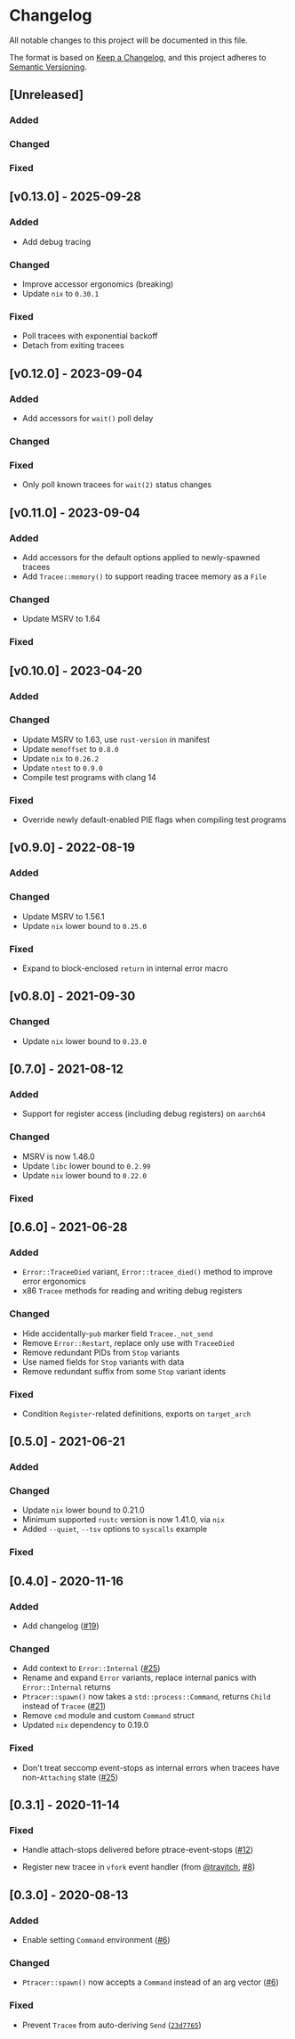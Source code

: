 # Changelog

All notable changes to this project will be documented in this file.

The format is based on [Keep a Changelog](https://keepachangelog.com/en/1.0.0/),
and this project adheres to [Semantic Versioning](https://semver.org/spec/v2.0.0.html).

## [Unreleased]

### Added

### Changed

### Fixed

## [v0.13.0] - 2025-09-28

### Added

- Add debug tracing

### Changed

- Improve accessor ergonomics (breaking)
- Update `nix` to `0.30.1`

### Fixed

- Poll tracees with exponential backoff
- Detach from exiting tracees

## [v0.12.0] - 2023-09-04

### Added

- Add accessors for `wait()` poll delay

### Changed

### Fixed

- Only poll known tracees for `wait(2)` status changes

## [v0.11.0] - 2023-09-04

### Added

- Add accessors for the default options applied to newly-spawned tracees
- Add `Tracee::memory()` to support reading tracee memory as a `File`

### Changed

- Update MSRV to 1.64

### Fixed

## [v0.10.0] - 2023-04-20

### Added

### Changed

- Update MSRV to 1.63, use `rust-version` in manifest
- Update `memoffset` to `0.8.0`
- Update `nix` to `0.26.2`
- Update `ntest` to `0.9.0`
- Compile test programs with clang 14

### Fixed

- Override newly default-enabled PIE flags when compiling test programs

## [v0.9.0] - 2022-08-19

### Added

### Changed

- Update MSRV to 1.56.1
- Update `nix` lower bound to `0.25.0`

### Fixed

- Expand to block-enclosed `return` in internal error macro

## [v0.8.0] - 2021-09-30

### Changed

- Update `nix` lower bound to `0.23.0`

## [0.7.0] - 2021-08-12

### Added

- Support for register access (including debug registers) on `aarch64`

### Changed

- MSRV is now 1.46.0
- Update `libc` lower bound to `0.2.99`
- Update `nix` lower bound to `0.22.0`

### Fixed

## [0.6.0] - 2021-06-28

### Added

- `Error::TraceeDied` variant, `Error::tracee_died()` method to improve error ergonomics
- x86 `Tracee` methods for reading and writing debug registers

### Changed

- Hide accidentally-`pub` marker field `Tracee._not_send`
- Remove `Error::Restart`, replace only use with `TraceeDied`
- Remove redundant PIDs from `Stop` variants
- Use named fields for `Stop` variants with data
- Remove redundant suffix from some `Stop` variant idents

### Fixed

- Condition `Register`-related definitions, exports on `target_arch`

## [0.5.0] - 2021-06-21

### Added

### Changed

- Update `nix` lower bound to 0.21.0
- Minimum supported `rustc` version is now 1.41.0, via `nix`
- Added `--quiet`, `--tsv` options to `syscalls` example

### Fixed

## [0.4.0] - 2020-11-16

### Added

- Add changelog ([#19](https://github.com/ranweiler/pete/pull/19))

### Changed

- Add context to `Error::Internal` ([#25](https://github.com/ranweiler/pete/pull/25))
- Rename and expand `Error` variants, replace internal panics with `Error::Internal` returns
- `Ptracer::spawn()` now takes a `std::process::Command`, returns `Child` instead of `Tracee` ([#21](https://github.com/ranweiler/pete/pull/21))
- Remove `cmd` module and custom `Command` struct
- Updated `nix` dependency to 0.19.0

### Fixed

- Don't treat seccomp event-stops as internal errors when tracees have non-`Attaching` state ([#25](https://github.com/ranweiler/pete/pull/25))

## [0.3.1] - 2020-11-14

### Fixed

- Handle attach-stops delivered before ptrace-event-stops ([#12](https://github.com/ranweiler/pete/pull/12))

- Register new tracee in `vfork` event handler (from [@travitch](https://github.com/travitch), [#8](https://github.com/ranweiler/pete/pull/8))

## [0.3.0] - 2020-08-13

### Added

- Enable setting `Command` environment ([#6](https://github.com/ranweiler/pete/pull/6))

### Changed

- `Ptracer::spawn()` now accepts a `Command` instead of an arg vector ([#6](https://github.com/ranweiler/pete/pull/6))

### Fixed

- Prevent `Tracee` from auto-deriving `Send` ([`23d7765`](https://github.com/ranweiler/pete/commit/23d77651f4badec449109aa7c02f97e768297bcb))
